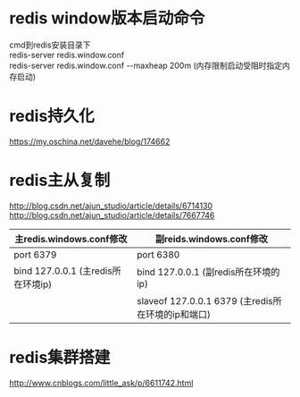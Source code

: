 # redis window版本启动命令
cmd到redis安装目录下 <br>
redis-server redis.window.conf <br>
redis-server redis.window.conf --maxheap 200m (内存限制启动受阻时指定内存启动) <br>

# redis持久化
https://my.oschina.net/davehe/blog/174662

# redis主从复制
http://blog.csdn.net/ajun_studio/article/details/6714130 <br>
http://blog.csdn.net/ajun_studio/article/details/7667746 <br>

|主redis.windows.conf修改                 | 副reids.windows.conf修改             |
|---------------------------------------- |-------------------------------------|
|port 6379                                | port 6380                           |
|bind 127.0.0.1   (主redis所在环境ip)      |bind 127.0.0.1 (副redis所在环境的ip)  |
|                                         |slaveof 127.0.0.1 6379 (主redis所在环境的ip和端口)

# redis集群搭建
http://www.cnblogs.com/little_ask/p/6611742.html

 
